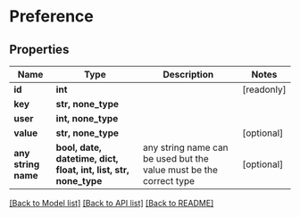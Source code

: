 # Preference


## Properties
Name | Type | Description | Notes
------------ | ------------- | ------------- | -------------
**id** | **int** |  | [readonly] 
**key** | **str, none_type** |  | 
**user** | **int, none_type** |  | 
**value** | **str, none_type** |  | [optional] 
**any string name** | **bool, date, datetime, dict, float, int, list, str, none_type** | any string name can be used but the value must be the correct type | [optional]

[[Back to Model list]](../README.md#documentation-for-models) [[Back to API list]](../README.md#documentation-for-api-endpoints) [[Back to README]](../README.md)


